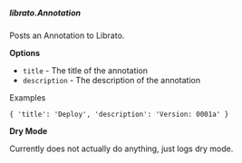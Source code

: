 ##### librato.Annotation

Posts an Annotation to Librato.

**Options**

  * `title` - The title of the annotation
  * `description` - The description of the annotation

Examples

    { 'title': 'Deploy', 'description': 'Version: 0001a' }

**Dry Mode**

Currently does not actually do anything, just logs dry mode.
